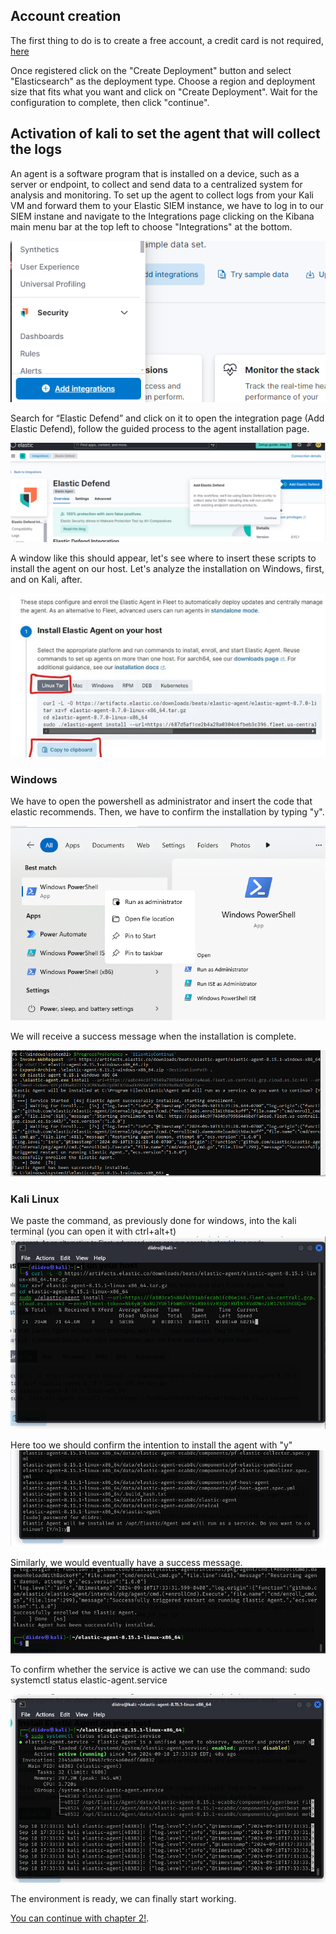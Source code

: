 ## Account creation

The first thing to do is to create a free account, a credit card is not required, [here](https://cloud.elastic.co/registration)

Once registered click on the "Create Deployment" button and select "Elasticsearch" as the deployment type.
Choose a region and deployment size that fits what you want and click on "Create Deployment".
Wait for the configuration to complete, then click "continue".

## Activation of kali to set the agent that will collect the logs

An agent is a software program that is installed on a device, such as a server or endpoint, to collect and send data to a centralized system for analysis and monitoring. 
To set up the agent to collect logs from your Kali VM and forward them to your Elastic SIEM instance, we have to log in to our SIEM instane and navigate to the Integrations page clicking on the Kibana main menu bar at the top left to choose "Integrations" at the bottom. 

![Add Integrations](./siem3.png)

Search for “Elastic Defend” and click on it to open the integration page (Add Elastic Defend), follow the guided process to the agent installation page.

![Add Integrations](./siem2.png)

A window like this should appear, let's see where to insert these scripts to install the agent on our host.
Let's analyze the installation on Windows, first, and on Kali, after.

![Add Integrations](./addami.png)

### Windows
We have to open the powershell as administrator and insert the code that elastic recommends. 
Then, we have to confirm the installation by typing "y".

![Add Integrations](./win1.png)

We will receive a success message when the installation is complete.

![Add Integrations](./win2.png)

### Kali Linux

We paste the command, as previously done for windows, into the kali terminal (you can open it with ctrl+alt+t) 
![Add Integrations](./kali1.png)

Here too we should confirm the intention to install the agent with "y"
![Add Integrations](./kali2.png)

Similarly, we would eventually have a success message.
![Add Integrations](./kali3.png)

To confirm whether the service is active we can use the command:
sudo systemctl status elastic-agent.service

![Add Integrations](./kali4.png)

The environment is ready, we can finally start working.


[You can continue with chapter 2!](./Chap2-siem.md).






###
